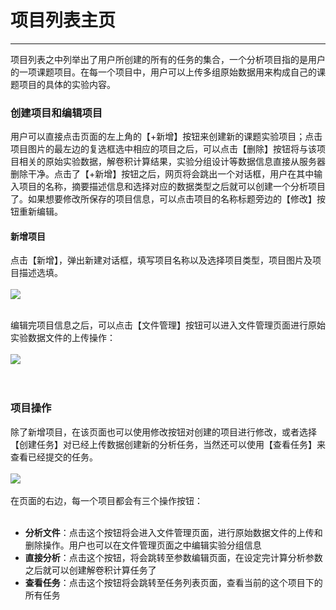<!-- 项目管理 -->

# **项目列表主页**

<hr/>

项目列表之中列举出了用户所创建的所有的任务的集合，一个分析项目指的是用户的一项课题项目。在每一个项目中，用户可以上传多组原始数据用来构成自己的课题项目的具体的实验内容。

### **创建项目和编辑项目**

用户可以直接点击页面的左上角的【+新增】按钮来创建新的课题实验项目；点击项目图片的最左边的复选框选中相应的项目之后，可以点击【删除】按钮将与该项目相关的原始实验数据，解卷积计算结果，实验分组设计等数据信息直接从服务器删除干净。点击了【+新增】按钮之后，网页将会跳出一个对话框，用户在其中输入项目的名称，摘要描述信息和选择对应的数据类型之后就可以创建一个分析项目了。如果想要修改所保存的项目信息，可以点击项目的名称标题旁边的【修改】按钮重新编辑。

#### **新增项目**

点击【新增】，弹出新建对话框，填写项目名称以及选择项目类型，项目图片及项目描述选填。
<br/>
<br/>
![](user-guide/metadeco/images/new_project.png) 
<br/>
<br/>

编辑完项目信息之后，可以点击【文件管理】按钮可以进入文件管理页面进行原始实验数据文件的上传操作：
<br/>
<br/>
![](user-guide/metadeco/images/file_entry.png)  
<br/>
<br/>

### **项目操作**

除了新增项目，在该页面也可以使用修改按钮对创建的项目进行修改，或者选择【创建任务】对已经上传数据创建新的分析任务，当然还可以使用【查看任务】来查看已经提交的任务。
<br/>
<br/>
![](user-guide/metadeco/images/project_buttons.png)
<br/>
<br/>
在页面的右边，每一个项目都会有三个操作按钮：
<br/>
<br/>
+ **分析文件**：点击这个按钮将会进入文件管理页面，进行原始数据文件的上传和删除操作。用户也可以在文件管理页面之中编辑实验分组信息
+ **直接分析**：点击这个按钮，将会跳转至参数编辑页面，在设定完计算分析参数之后就可以创建解卷积计算任务了
+ **查看任务**：点击这个按钮将会跳转至任务列表页面，查看当前的这个项目下的所有任务